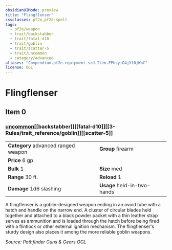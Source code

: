 ```yaml
---
obsidianUIMode: preview
title: "Flingflenser"
cssclasses: pf2e,pf2e-spell
tags:
  - pf2e/weapon
  - trait/backstabber
  - trait/fatal-d10
  - trait/goblin
  - trait/scatter-5
  - trait/uncommon
  - category/advanced
aliases: "Compendium.pf2e.equipment-srd.Item.EPhsyiO4jYl0jWoC"
license: OGL
---
```

# Flingflenser
## Item 0
### [uncommon](uncommon.md "Uncommon Rarity Trait")[[backstabber]][[fatal-d10]][[3-Rules/trait_reference/goblin]][[scatter-5]]

|  |  |
| -- | -- |
| **Category** advanced ranged weapon | **Group** firearm |
| **Price** 6 gp |  |
| **Bulk** 1 | **Size** med |
|**Range** 30 ft.| **Reload** 1|
| **Damage** 1d6 slashing  | **Usage** held-in-two-hands |



A flingflenser is a goblin-designed weapon ending in an ovoid tube with a hatch and handle on the narrow end. A cluster of circular blades held together and attached to a black powder packet with a thin leather strap serves as ammunition and is loaded through the hatch before being fired with a flintlock or other external ignition mechanism. The flingflenser's sturdy design also places it among the more reliable goblin weapons.

*Source: Pathfinder Guns & Gears*
*OGL*